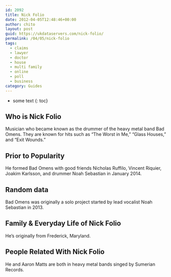```yaml
---
id: 2092
title: Nick Folio
date: 2012-04-05T12:48:46+00:00
author: chito
layout: post
guid: https://ukdataservers.com/nick-folio/
permalink: /04/05/nick-folio
tags:
  - claims
  - lawyer
  - doctor
  - house
  - multi family
  - online
  - poll
  - business
category: Guides
---
```


* some text
{: toc}
          
          
## Who is  Nick Folio
                  
                  
                  
Musician who became known as the drummer of the heavy metal band Bad Omens. They are known for hits such as &#8220;The Worst in Me,&#8221; &#8220;Glass Houses,&#8221; and &#8220;Exit Wounds.&#8221;
                  
                
                
                
## Prior to Popularity 
                  
                  
                  
He formed Bad Omens with good friends Nicholas Ruffilo, Vincent Riquier, Joakim Karlsson, and drummer Noah Sebastian in January 2014.
                  
                
                
                
## Random data 
                  
                  
                  
Bad Omens was originally a solo project started by lead vocalist Noah Sebastian in 2013.
                  
                
                
                
## Family & Everyday Life of Nick Folio
                  
                  
                  
He&#8217;s originally from Frederick, Maryland.
                  
                
                
                
## People Related With  Nick Folio
                  
                  
                  
He and Aaron Matts are both in heavy metal bands singed by Sumerian Records.
                  
                
              
            
          
          
          
    
    
  
